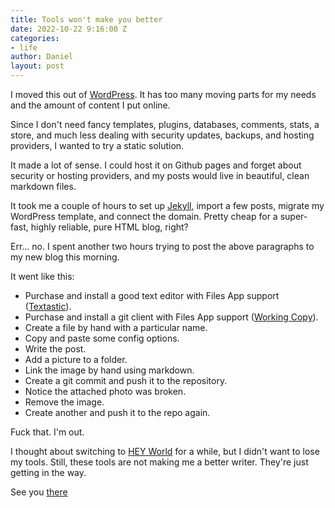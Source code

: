 ```yaml
---
title: Tools won't make you better
date: 2022-10-22 9:16:00 Z
categories:
- life
author: Daniel
layout: post
---
```


I moved this out of [WordPress](https://wordpress.org).  It has too many moving parts for my needs and the amount of content I put online. 

Since I don't need fancy templates, plugins, databases, comments, stats, a store, and much less dealing with security updates, backups, and hosting providers, I wanted to try a static solution.

It made a lot of sense. I could host it on Github pages and <!-- more -->forget about security or hosting providers, and my posts would live in beautiful, clean markdown files.

It took me a couple of hours to set up [Jekyll](https://jekyllrb.com), import a few posts, migrate my WordPress template, and connect the domain. Pretty cheap for a super-fast, highly reliable, pure HTML blog, right?

Err... no. I spent another two hours trying to post the above paragraphs to my new blog this morning. 

It went like this:

- Purchase and install a good text editor with Files App support ([Textastic](https://www.textasticapp.com)).
- Purchase and install a git client with Files App support ([Working Copy](https://workingcopy.app)).
- Create a file by hand with a particular name.
- Copy and paste some config options.
- Write the post.
- Add a picture to a folder.
- Link the image by hand using markdown.
- Create a git commit and push it to the repository.
- Notice the attached photo was broken.
- Remove the image.
- Create another and push it to the repo again.

Fuck that. I'm out.

I thought about switching to [HEY World](https://world.hey.com) for a while, but I didn't want to lose my tools. Still, these tools are not making me a better writer. They're just getting in the way.  

See you [there](https://world.hey.com/danielbernal)